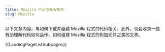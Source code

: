 ```yaml
---
title: Mozilla 产品与私有技术
slug: Mozilla
---
```


以下文章内容，与如何下载并组建 Mozilla 程式的代码相关。此外，也会收录一些有助理解代码如何运作、如何组建 Mozilla 程式的附加元件之类的文章。

{{LandingPageListSubpages}}
